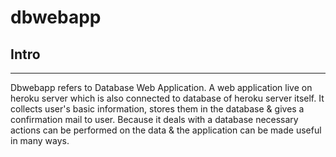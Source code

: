 # dbwebapp

## Intro
---
Dbwebapp refers to Database Web Application. A web application live on heroku server which is also connected to database of heroku server itself.
It collects user's basic information, stores them in the database & gives a confirmation mail to user.
Because it deals with a database necessary actions can be performed on the data & the application can be made useful in  many ways.
